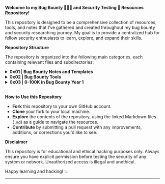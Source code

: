 **Welcome to my Bug Bounty 🧑🏻‍💻 and Security Testing 🔐 Resources Repository!**

This repository is designed to be a comprehensive collection of resources, tools, and notes that I've gathered and created throughout my bug bounty and security researching journey. My goal is to provide a centralized hub for fellow security enthusiasts to learn, explore, and expand their skills.

**Repository Structure**

The repository is organized into the following main categories, each containing relevant files and subdirectories:

<details>
<summary> <strong>0x01 | Bug Bounty Notes and Templates</strong></summary>
    
1.  Bug Bounty Testing Note Template
     * [Personal Bug Bounty Testing Note](https://github.com/alpernae/bugbounty/blob/main/0x01/BugBountyTestingNoteTemplate.md)
</details>

<details>
<summary> <strong>0x02 | Bug Bounty Tools</strong></summary>
    
1.  HackerOne Related Tools
     * [HackerOne](https://github.com/alpernae/bugbounty/tree/main/0x02/HackerOne)
</details>

<details>
<summary> <strong>0x03 | 0-100K in Bug Bounty Year 1</strong></summary>
<br>

This structured 0-100K learning and hunting path is inspired by insights from [@techycodec08](https://x.com/techycodec08) and [@Rhynorater](https://x.com/Rhynorater), including valuable lessons shared on their [podcast](https://youtu.be/yxc2jVKE-jo). The road map focuses on progressing from foundational web security concepts to advanced bug bounty techniques, helping you build skills while moving towards consistent results. With a balance of learning and practical hunting, this roadmap is designed to guide you through key milestones to achieve success in bug bounty programs.

<br>

1. Web Fundamentals
     * [Month 1: Web Fundamentals](https://github.com/alpernae/bugbounty/tree/test/0x03/Month-1)
          * [Week 1: HTTP, Browsers, and Web Architecture Basics (6 Days)](https://github.com/alpernae/bugbounty/tree/test/0x03/Month-1/Week-1)
</details>
<br>

**How to Use this Repository**

- **Fork** this repository to your own GitHub account.
- **Clone** your fork to your local machine.
- **Explore** the contents of the repository, using the linked Markdown files (`.md`) as a guide to navigate the resources.
- **Contribute** by submitting a pull request with any improvements, additions, or corrections you'd like to see.

**Disclaimer**

This repository is for educational and ethical hacking purposes only. Always ensure you have explicit permission before testing the security of any system or network. Unauthorized access is illegal and unethical.

Happy learning and hacking! 💥

---
